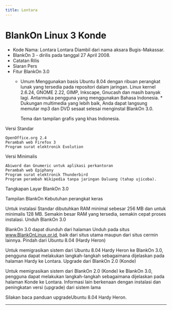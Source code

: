 ```yaml
---
title: Lontara
---
```


# BlankOn Linux 3 Konde
* Kode Nama: Lontara
  Lontara Diambil dari nama aksara Bugis-Makassar.
* BlankOn 3 - dirilis pada tanggal 27 April 2008.
* Catatan Rilis
* Siaran Pers
* Fitur BlankOn 3.0
  + Umum
    Menggunakan basis Ubuntu 8.04 dengan ribuan perangkat lunak yang tersedia pada repositori dalam jaringan.
    Linux kernel 2.6.24, GNOME 2.22, GIMP, Inkscape, Gnucash dan masih banyak lagi.
    Antarmuka pengguna yang menggunakan Bahasa Indonesia. * Dukungan multimedia yang lebih baik, Anda dapat langsung memutar mp3 dan DVD sesaat selesai menginstal BlankOn 3.0.

    Tema dan tampilan grafis yang khas Indonesia.

Versi Standar

    OpenOffice.org 2.4
    Perambah web Firefox 3
    Program surat elektronik Evolution

Versi Minimalis

    Abiword dan Gnumeric untuk aplikasi perkantoran
    Perambah web Epiphany
    Program surat elektronik Thunderbird
    Program perambah Wikipedia tanpa jaringan Daluang (tahap ujicoba).

Tangkapan Layar BlankOn 3.0

Tampilan BlankOn
Kebutuhan perangkat keras

Untuk instalasi Standar dibutuhkan RAM minimal sebesar 256 MB dan untuk minimalis 128 MB. Semakin besar RAM yang tersedia, semakin cepat proses instalasi.
Unduh BlankOn 3.0

BlankOn 3.0 dapat diunduh dari halaman Unduh pada situs ​www.BlankOnLinux.or.id, baik dari situs utama maupun dari situs cermin lainnya.
Pindah dari Ubuntu 8.04 (Hardy Heron)

Untuk memigrasikan sistem dari Ubuntu 8.04 Hardy Heron ke BlankOn 3.0, pengguna dapat melakukan langkah-langkah sebagaimana dijelaskan pada halaman Hardy ke Lontara.
Upgrade dari BlankOn 2.0 (Konde)

Untuk memigrasikan sistem dari BlankOn 2.0 (Konde) ke BlankOn 3.0, pengguna dapat melakukan langkah-langkah sebagaimana dijelaskan pada halaman Konde ke Lontara.
Informasi lain berkenaan dengan instalasi dan peningkatan versi (upgrade) dari sistem lama

Silakan baca panduan upgrade​Ubuntu 8.04 Hardy Heron.


---
